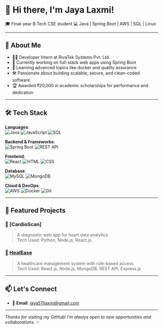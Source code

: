 # 👋 Hi there, I'm Jaya Laxmi!

🎓 Final-year B.Tech CSE student
💻  Java | Spring Boot | AWS | SQL | Linux

---

## 🚀 About Me

- 👩‍💻 Developer Intern at RivaTek Systems Pvt. Ltd.  
- 🔭 Currently working on full-stack web apps using Spring Boot  
- 🌱 Learning advanced topics like docker and quality assurance
- 🛠️ Passionate about building scalable, secure, and clean-coded software  
- 🏆 Awarded ₹20,000 in academic scholarships for performance and dedication

---

## 🛠️ Tech Stack

**Languages**:  
![Java](https://img.shields.io/badge/Java-007396?style=for-the-badge&logo=java&logoColor=white)
![JavaScript](https://img.shields.io/badge/JavaScript-F7DF1E?style=for-the-badge&logo=javascript&logoColor=black)
![SQL](https://img.shields.io/badge/SQL-336791?style=for-the-badge&logo=postgresql&logoColor=white)

**Backend & Frameworks**:  
![Spring Boot](https://img.shields.io/badge/Spring_Boot-6DB33F?style=for-the-badge&logo=spring-boot&logoColor=white)
![REST API](https://img.shields.io/badge/REST--API-FF6F61?style=for-the-badge)

**Frontend**:  
![React](https://img.shields.io/badge/React-20232A?style=for-the-badge&logo=react&logoColor=61DAFB)
![HTML](https://img.shields.io/badge/HTML5-E34F26?style=for-the-badge&logo=html5&logoColor=white)
![CSS](https://img.shields.io/badge/CSS3-1572B6?style=for-the-badge&logo=css3&logoColor=white)

**Database**:  
![MySQL](https://img.shields.io/badge/MySQL-005C84?style=for-the-badge&logo=mysql&logoColor=white)
![MongoDB](https://img.shields.io/badge/MongoDB-4EA94B?style=for-the-badge&logo=mongodb&logoColor=white)

**Cloud & DevOps**:  
![AWS](https://img.shields.io/badge/AWS-232F3E?style=for-the-badge&logo=amazon-aws&logoColor=white)
![Docker](https://img.shields.io/badge/Docker-2496ED?style=for-the-badge&logo=docker&logoColor=white)
![Git](https://img.shields.io/badge/Git-F05032?style=for-the-badge&logo=git&logoColor=white)

---

## 📌 Featured Projects

### 🔹 [CardioScan]
> A diagnostic web app for heart data analytics  
Tech Used: Python, Node.js, React.js.

### 🔹 [HealEase](https://github.com/Jaya511laxmi/HealEaseproject)
> A healthcare management system with role-based access  
Tech Used: React.js, Node.js, MongoDB, REST API, Express.js

---

## 📫 Let's Connect

- 📧 **Email**: jaya511laxmi@gmail.com  
---

_Thanks for visiting my GitHub! I’m always open to new opportunities and collaborations._ ✨
